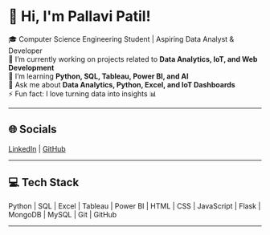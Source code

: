# 💫 Hi, I'm Pallavi Patil!

🎓 Computer Science Engineering Student | Aspiring Data Analyst & Developer  
🔭 I’m currently working on projects related to **Data Analytics, IoT, and Web Development**  
🌱 I’m learning **Python, SQL, Tableau, Power BI, and AI**  
💬 Ask me about **Data Analytics, Python, Excel, and IoT Dashboards**  
⚡ Fun fact: I love turning data into insights 📊

---

## 🌐 Socials
[LinkedIn](https://www.linkedin.com/in/pallavi-patil-563562263) | [GitHub](https://github.com/Pallavi-Patil6)

---

## 💻 Tech Stack
Python | SQL | Excel | Tableau | Power BI | HTML | CSS | JavaScript | Flask | MongoDB | MySQL | Git | GitHub

---


